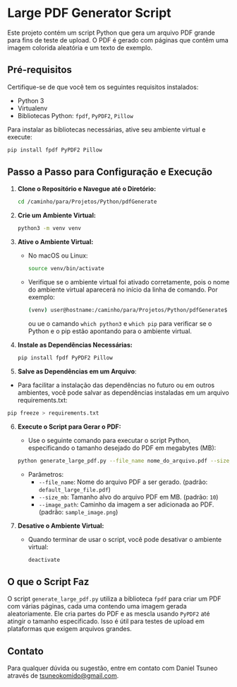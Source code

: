 
# Large PDF Generator Script

Este projeto contém um script Python que gera um arquivo PDF grande para fins de teste de upload. O PDF é gerado com páginas que contêm uma imagem colorida aleatória e um texto de exemplo.

## Pré-requisitos

Certifique-se de que você tem os seguintes requisitos instalados:

- Python 3
- Virtualenv
- Bibliotecas Python: `fpdf`, `PyPDF2`, `Pillow`

Para instalar as bibliotecas necessárias, ative seu ambiente virtual e execute:

```bash
pip install fpdf PyPDF2 Pillow
```

## Passo a Passo para Configuração e Execução

1. **Clone o Repositório e Navegue até o Diretório:**
   ```bash
   cd /caminho/para/Projetos/Python/pdfGenerate
   ```

2. **Crie um Ambiente Virtual:**
   ```bash
   python3 -m venv venv
   ```

3. **Ative o Ambiente Virtual:**
   - No macOS ou Linux:
     ```bash
     source venv/bin/activate
     ```
   - Verifique se o ambiente virtual foi ativado corretamente, pois o nome do ambiente virtual aparecerá no início da linha de comando. Por exemplo:
     ```bash
     (venv) user@hostname:/caminho/para/Projetos/Python/pdfGenerate$
     ```
     ou ue o camando `which python3` e `which pip` para verificar se o Python e o pip estão apontando para o ambiente virtual.
     

4. **Instale as Dependências Necessárias:**
   ```bash
   pip install fpdf PyPDF2 Pillow
   ```
5.  **Salve as Dependências em um Arquivo**:
   - Para facilitar a instalação das dependências no futuro ou em outros ambientes, você pode salvar as dependências instaladas em um arquivo requirements.txt:
   ```bash
   pip freeze > requirements.txt
   ```

6. **Execute o Script para Gerar o PDF:**
   - Use o seguinte comando para executar o script Python, especificando o tamanho desejado do PDF em megabytes (MB):
   ```bash
   python generate_large_pdf.py --file_name nome_do_arquivo.pdf --size_mb 100 --image_path caminho_da_imagem.png
   ```

   - Parâmetros:
     - `--file_name`: Nome do arquivo PDF a ser gerado. (padrão: `default_large_file.pdf`)
     - `--size_mb`: Tamanho alvo do arquivo PDF em MB. (padrão: `10`)
     - `--image_path`: Caminho da imagem a ser adicionada ao PDF. (padrão: `sample_image.png`)

7. **Desative o Ambiente Virtual:**
   - Quando terminar de usar o script, você pode desativar o ambiente virtual:
     ```bash
     deactivate
     ```

## O que o Script Faz

O script `generate_large_pdf.py` utiliza a biblioteca `fpdf` para criar um PDF com várias páginas, cada uma contendo uma imagem gerada aleatoriamente. Ele cria partes do PDF e as mescla usando `PyPDF2` até atingir o tamanho especificado. Isso é útil para testes de upload em plataformas que exigem arquivos grandes.

## Contato

Para qualquer dúvida ou sugestão, entre em contato com Daniel Tsuneo através de tsuneokomido@gmail.com.
